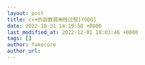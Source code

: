 ```yaml
---
layout: post
title: c++的函数调用栈过程[TODO]
date: 2022-10-31 14:19:58 +0800
last_modified_at: 2022-12-01 18:03:46 +0800
tags: []
author: fakecore
author_url: 
---
```

